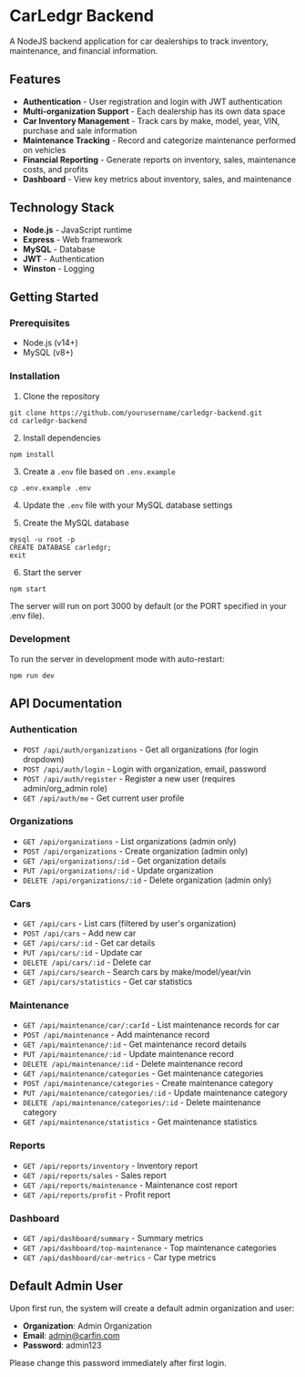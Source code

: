 # CarLedgr Backend

A NodeJS backend application for car dealerships to track inventory, maintenance, and financial information.

## Features

- **Authentication** - User registration and login with JWT authentication
- **Multi-organization Support** - Each dealership has its own data space
- **Car Inventory Management** - Track cars by make, model, year, VIN, purchase and sale information
- **Maintenance Tracking** - Record and categorize maintenance performed on vehicles
- **Financial Reporting** - Generate reports on inventory, sales, maintenance costs, and profits
- **Dashboard** - View key metrics about inventory, sales, and maintenance

## Technology Stack

- **Node.js** - JavaScript runtime
- **Express** - Web framework
- **MySQL** - Database
- **JWT** - Authentication
- **Winston** - Logging

## Getting Started

### Prerequisites

- Node.js (v14+)
- MySQL (v8+)

### Installation

1. Clone the repository
```
git clone https://github.com/yourusername/carledgr-backend.git
cd carledgr-backend
```

2. Install dependencies
```
npm install
```

3. Create a `.env` file based on `.env.example`
```
cp .env.example .env
```

4. Update the `.env` file with your MySQL database settings

5. Create the MySQL database
```
mysql -u root -p
CREATE DATABASE carledgr;
exit
```

6. Start the server
```
npm start
```

The server will run on port 3000 by default (or the PORT specified in your .env file).

### Development

To run the server in development mode with auto-restart:
```
npm run dev
```

## API Documentation

### Authentication

- `POST /api/auth/organizations` - Get all organizations (for login dropdown)
- `POST /api/auth/login` - Login with organization, email, password
- `POST /api/auth/register` - Register a new user (requires admin/org_admin role)
- `GET /api/auth/me` - Get current user profile

### Organizations

- `GET /api/organizations` - List organizations (admin only)
- `POST /api/organizations` - Create organization (admin only)
- `GET /api/organizations/:id` - Get organization details
- `PUT /api/organizations/:id` - Update organization
- `DELETE /api/organizations/:id` - Delete organization (admin only)

### Cars

- `GET /api/cars` - List cars (filtered by user's organization)
- `POST /api/cars` - Add new car
- `GET /api/cars/:id` - Get car details
- `PUT /api/cars/:id` - Update car
- `DELETE /api/cars/:id` - Delete car
- `GET /api/cars/search` - Search cars by make/model/year/vin
- `GET /api/cars/statistics` - Get car statistics

### Maintenance

- `GET /api/maintenance/car/:carId` - List maintenance records for car
- `POST /api/maintenance` - Add maintenance record
- `GET /api/maintenance/:id` - Get maintenance record details
- `PUT /api/maintenance/:id` - Update maintenance record
- `DELETE /api/maintenance/:id` - Delete maintenance record
- `GET /api/maintenance/categories` - Get maintenance categories
- `POST /api/maintenance/categories` - Create maintenance category
- `PUT /api/maintenance/categories/:id` - Update maintenance category
- `DELETE /api/maintenance/categories/:id` - Delete maintenance category
- `GET /api/maintenance/statistics` - Get maintenance statistics

### Reports

- `GET /api/reports/inventory` - Inventory report
- `GET /api/reports/sales` - Sales report
- `GET /api/reports/maintenance` - Maintenance cost report
- `GET /api/reports/profit` - Profit report

### Dashboard

- `GET /api/dashboard/summary` - Summary metrics
- `GET /api/dashboard/top-maintenance` - Top maintenance categories
- `GET /api/dashboard/car-metrics` - Car type metrics

## Default Admin User

Upon first run, the system will create a default admin organization and user:

- **Organization**: Admin Organization
- **Email**: admin@carfin.com
- **Password**: admin123

Please change this password immediately after first login. 